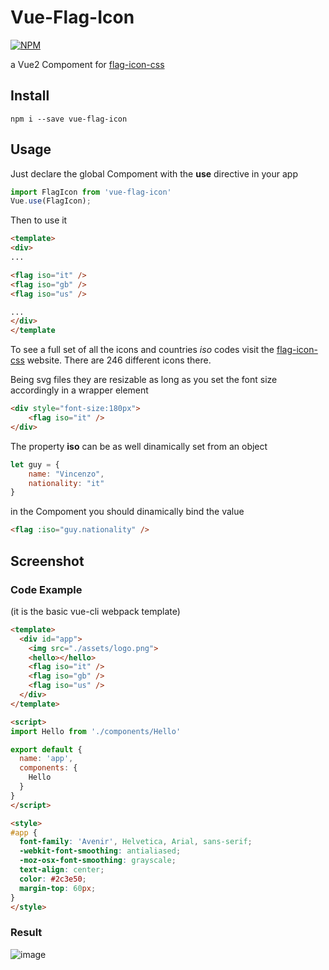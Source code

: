 # Vue-Flag-Icon
[![NPM](https://nodei.co/npm/vue-flag-icon.png?downloads=true&downloadRank=true&stars=true)](https://nodei.co/npm/vue-flag-icon/)

a Vue2 Compoment for [flag-icon-css](https://github.com/lipis/flag-icon-css)

## Install
```
npm i --save vue-flag-icon
```

## Usage
Just declare the global Compoment with the **use** directive in your app
```javascript
import FlagIcon from 'vue-flag-icon'
Vue.use(FlagIcon);
```

Then to use it 
```html
<template>
<div>
...

<flag iso="it" />
<flag iso="gb" />
<flag iso="us" />

...
</div>
</template
```
To see a full set of all the icons and countries *iso* codes visit the [flag-icon-css](http://flag-icon-css.lip.is/) website.
There are 246 different icons there.

Being svg files they are resizable as long as you set the font size accordingly in a wrapper element
```html
<div style="font-size:180px">
    <flag iso="it" />
</div>
```

The property **iso** can be as well dinamically set from an object
```javascript
let guy = {
    name: "Vincenzo",
    nationality: "it"
}
```

in the Compoment you should dinamically bind the value
```html
<flag :iso="guy.nationality" />
```

## Screenshot
### Code Example
(it is the basic vue-cli webpack template)
```html
<template>
  <div id="app">
    <img src="./assets/logo.png">
    <hello></hello>
    <flag iso="it" />
    <flag iso="gb" />
    <flag iso="us" />
  </div>
</template>

<script>
import Hello from './components/Hello'

export default {
  name: 'app',
  components: {
    Hello
  }
}
</script>

<style>
#app {
  font-family: 'Avenir', Helvetica, Arial, sans-serif;
  -webkit-font-smoothing: antialiased;
  -moz-osx-font-smoothing: grayscale;
  text-align: center;
  color: #2c3e50;
  margin-top: 60px;
}
</style>
```

### Result
![image](https://cloud.githubusercontent.com/assets/248805/23336343/22f3bcf6-fbc5-11e6-93bf-6adae0a27f68.png)



